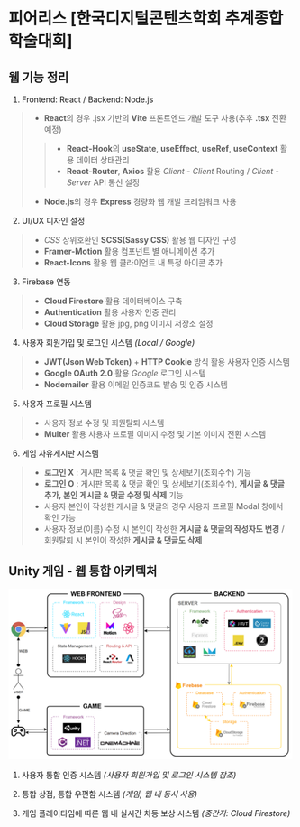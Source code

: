 # 피어리스 [한국디지털콘텐츠학회 추계종합학술대회]

## 웹 기능 정리

1. Frontend: React / Backend: Node.js
> - **React**의 경우 .jsx 기반의 **Vite** 프론트엔드 개발 도구 사용(추후 **.tsx** 전환 예정)
>> - **React-Hook**의 **useState**, **useEffect**, **useRef**, **useContext** 활용 데이터 상태관리
>> - **React-Router**, **Axios** 활용 *Client - Client* Routing / *Client - Server* API 통신 설정
> - **Node.js**의 경우 **Express** 경량화 웹 개발 프레임워크 사용

2. UI/UX 디자인 설정
> - *CSS* 상위호환인 **SCSS(Sassy CSS)** 활용 웹 디자인 구성
> - **Framer-Motion** 활용 컴포넌트 별 애니메이션 추가
> - **React-Icons** 활용 웹 클라이언트 내 특정 아이콘 추가

3. Firebase 연동
> - **Cloud Firestore** 활용 데이터베이스 구축
> - **Authentication** 활용 사용자 인증 관리
> - **Cloud Storage** 활용 jpg, png 이미지 저장소 설정

4. 사용자 회원가입 및 로그인 시스템 *(Local / Google)*
> - **JWT(Json Web Token)** + **HTTP Cookie** 방식 활용 사용자 인증 시스템
> - **Google OAuth 2.0** 활용 *Google* 로그인 시스템
> - **Nodemailer** 활용 이메일 인증코드 발송 및 인증 시스템

5. 사용자 프로필 시스템
> - 사용자 정보 수정 및 회원탈퇴 시스템
> - **Multer** 활용 사용자 프로필 이미지 수정 및 기본 이미지 전환 시스템

6. 게임 자유게시판 시스템
> - **로그인 X** : 게시판 목록 & 댓글 확인 및 상세보기(조회수↑) 기능
> - **로그인 O** : 게시판 목록 & 댓글 확인 및 상세보기(조회수↑), **게시글 & 댓글 추가, 본인 게시글 & 댓글 수정 및 삭제** 기능
> - 사용자 본인이 작성한 게시글 & 댓글의 경우 사용자 프로필 Modal 창에서 확인 가능
> - 사용자 정보(이름) 수정 시 본인이 작성한 **게시글 & 댓글의 작성자도 변경** / 회원탈퇴 시 본인이 작성한 **게시글 & 댓글도 삭제**

## Unity 게임 - 웹 통합 아키텍처

![게임-웹 아키텍처](https://github.com/C-hyeon/fearless_web/blob/main/Architecture.png)

1. 사용자 통합 인증 시스템 *(사용자 회원가입 및 로그인 시스템 참조)*

2. 통합 상점, 통합 우편함 시스템 *(게임, 웹 내 동시 사용)*

3. 게임 플레이타임에 따른 웹 내 실시간 차등 보상 시스템 *(중간자: Cloud Firestore)*
